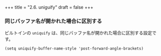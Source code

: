 +++
title = "2.6. uniguify"
draft = false
+++
### 同じバッファ名が開かれた場合に区別する

ビルトインの `uniquify` は、同じバッファ名が開かれた場合に区別する設定です。

```elisp
(setq uniquify-buffer-name-style 'post-forward-angle-brackets)
```
